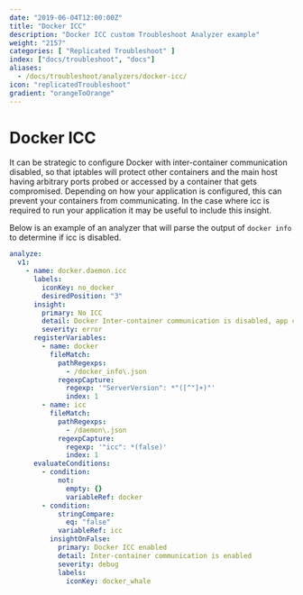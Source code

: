 ```yaml
---
date: "2019-06-04T12:00:00Z"
title: "Docker ICC"
description: "Docker ICC custom Troubleshoot Analyzer example"
weight: "2157"
categories: [ "Replicated Troubleshoot" ]
index: ["docs/troubleshoot", "docs"]
aliases:
  - /docs/troubleshoot/analyzers/docker-icc/
icon: "replicatedTroubleshoot"
gradient: "orangeToOrange"
---
```


# Docker ICC

It can be strategic to configure Docker with inter-container communication disabled, so that iptables will protect other containers and the main host having arbitrary ports probed or accessed by a container that gets compromised. Depending on how your application is configured, this can prevent your containers from communicating. In the case where icc is required to run your application it may be useful to include this insight.

Below is an example of an analyzer that will parse the output of `docker info` to determine if icc is disabled.

```yaml
analyze:
  v1:
    - name: docker.daemon.icc
      labels:
        iconKey: no_docker
        desiredPosition: "3"
      insight:
        primary: No ICC
        detail: Docker Inter-container communication is disabled, app components will be unable to communicate
        severity: error
      registerVariables:
        - name: docker
          fileMatch:
            pathRegexps:
              - /docker_info\.json
            regexpCapture:
              regexp: '"ServerVersion": *"([^"]+)"'
              index: 1
        - name: icc
          fileMatch:
            pathRegexps:
              - /daemon\.json
            regexpCapture:
              regexp: '"icc": *(false)'
              index: 1
      evaluateConditions:
        - condition:
            not:
              empty: {}
              variableRef: docker
        - condition:
            stringCompare:
              eq: "false"
            variableRef: icc
          insightOnFalse:
            primary: Docker ICC enabled
            detail: Inter-container communication is enabled
            severity: debug
            labels:
              iconKey: docker_whale
```
